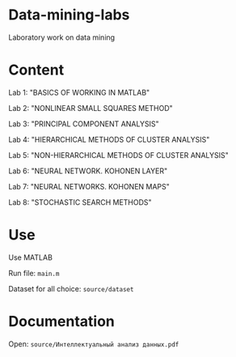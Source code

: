 # Data-mining-labs
Laboratory work on data mining

# Content

  Lab 1: "BASICS OF WORKING IN MATLAB"

  Lab 2: "NONLINEAR SMALL SQUARES METHOD"

  Lab 3: "PRINCIPAL COMPONENT ANALYSIS"

  Lab 4: "HIERARCHICAL METHODS OF CLUSTER ANALYSIS"

  Lab 5: "NON-HIERARCHICAL METHODS OF CLUSTER ANALYSIS"

  Lab 6: "NEURAL NETWORK. KOHONEN LAYER"

  Lab 7: "NEURAL NETWORKS. KOHONEN MAPS"

  Lab 8: "STOCHASTIC SEARCH METHODS"

# Use

Use MATLAB

Run file: `main.m`

Dataset for all choice: `source/dataset`

# Documentation

Open: `source/Интеллектуальный анализ данных.pdf`